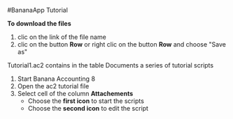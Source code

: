 #BananaApp Tutorial

**To download the files**

1. clic on the link of the file name
2. clic on the button **Row** or right clic on the button **Row** and choose "Save as"


Tutorial1.ac2 contains in the table Documents a series of tutorial scripts 

1. Start Banana Accounting 8
2. Open the ac2 tutorial file 
3. Select cell of the column **Attachements**
   * Choose the **first icon** to start the scripts
   * Choose the **second icon** to edit the script
  




